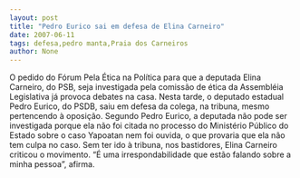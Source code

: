 ```yaml
---
layout: post
title: "Pedro Eurico sai em defesa de Elina Carneiro"
date: 2007-06-11
tags: defesa,pedro manta,Praia dos Carneiros
author: None
---
```

O pedido do F&oacute;rum Pela &Eacute;tica na Pol&iacute;tica para que a deputada Elina Carneiro, do PSB, seja investigada pela comiss&atilde;o de &eacute;tica da Assembl&eacute;ia Legislativa j&aacute; provoca debates na casa.
Nesta tarde, o deputado estadual Pedro Eurico, do PSDB, saiu em defesa da colega, na tribuna, mesmo pertencendo &agrave; oposi&ccedil;&atilde;o.
Segundo Pedro Eurico, a deputada n&atilde;o pode ser investigada porque ela n&atilde;o foi citada no processo do Minist&eacute;rio P&uacute;blico do Estado sobre o caso Yapoatan nem foi ouvida, o que provaria que ela n&atilde;o tem culpa no caso.
Sem ter ido &agrave; tribuna, nos bastidores, Elina Carneiro criticou o movimento. &ldquo;&Eacute; uma irrespondabilidade que est&atilde;o falando sobre a minha pessoa&rdquo;, afirma.
 